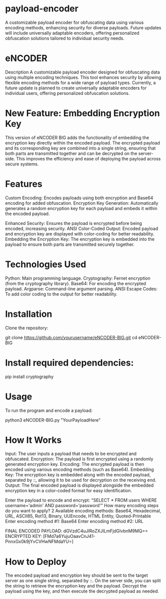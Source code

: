# payload-encoder
A customizable payload encoder for obfuscating data using various encoding methods, enhancing security for diverse payloads. Future updates will include universally adaptable encoders, offering personalized obfuscation solutions tailored to individual security needs.

# eNCODER 

Description
A customizable payload encoder designed for obfuscating data using multiple encoding techniques. This tool enhances security by allowing flexible encoding methods for a wide range of payload types. Currently, a future update is planned to create universally adaptable encoders for individual users, offering personalized obfuscation solutions.

# New Feature: Embedding Encryption Key

This version of eNCODER BIG adds the functionality of embedding the encryption key directly within the encoded payload. The encrypted payload and its corresponding key are combined into a single string, ensuring that both parts are transmitted together and can be decrypted on the server-side. This improves the efficiency and ease of deploying the payload across secure systems.

# Features

Custom Encoding: Encodes payloads using both encryption and Base64 encoding for added obfuscation.
Encryption Key Generation: Automatically generates a random encryption key for each payload and embeds it within the encoded payload.

Enhanced Security: Ensures the payload is encrypted before being encoded, increasing security.
ANSI Color-Coded Output: Encoded payload and encryption key are displayed with color-coding for better readability.
Embedding the Encryption Key: The encryption key is embedded into the payload to ensure both parts are transmitted securely together.

# Technologies Used

Python: Main programming language.
Cryptography: Fernet encryption (from the cryptography library).
Base64: For encoding the encrypted payload.
Argparse: Command-line argument parsing.
ANSI Escape Codes: To add color coding to the output for better readability.

# Installation
Clone the repository:

git clone https://github.com/yourusername/eNCODER-BIG.git
cd eNCODER-BIG

# Install required dependencies:

pip install cryptography

# Usage

To run the program and encode a payload:

python3 eNCODER-BIG.py "YourPayloadHere"

# How It Works

Input: The user inputs a payload that needs to be encrypted and obfuscated.
Encryption: The payload is first encrypted using a randomly generated encryption key.
Encoding: The encrypted payload is then encoded using various encoding methods (such as Base64).
Embedding Key: The encryption key is embedded along with the encoded payload, separated by ::, allowing it to be used for decryption on the receiving end.
Output: The final encoded payload is displayed alongside the embedded encryption key in a color-coded format for easy identification.


Enter the payload to encode and encrypt: "SELECT * FROM users WHERE username='admin' AND password='password'"
How many encoding steps do you want to apply? 2
Available encoding methods: Base64, Hexadecimal, URL, ASCII85, Rot13, Binary, UUEncode, HTML Entity, Quoted-Printable
Enter encoding method #1: Base64
Enter encoding method #2: URL

FINAL ENCODED PAYLOAD: dGVzdC4uJlRoZXJlLmFjdGlvbnM9MQ==
ENCRYPTED KEY: [FMd7a6YujuOaavCnJ41-PnnxGx0k9jYvCVHwNFMdaYU=]


# How to Deploy

The encoded payload and encryption key should be sent to the target server as one single string, separated by ::.
On the server side, you can split the string to retrieve the encryption key and the payload.
Decrypt the payload using the key, and then execute the decrypted payload as needed.


